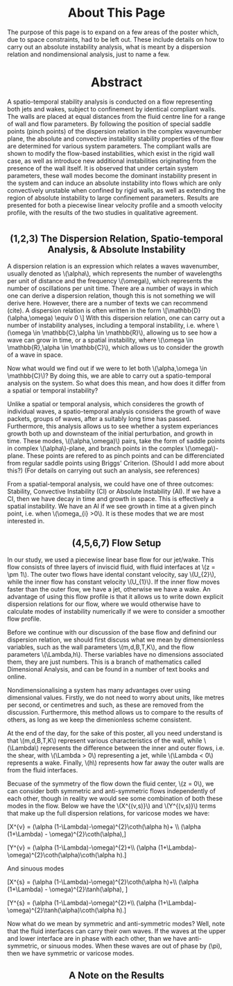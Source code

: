<!-- <html> -->
<head>
<script type="text/javascript" id="MathJax-script" async
  src="https://cdn.jsdelivr.net/npm/mathjax@3/es5/tex-mml-chtml.js">
</script>

<script type="text/x-mathjax-config">
  MathJax.Hub.Config({
   "HTML-CSS": { linebreaks: { automatic: true } },
           SVG: { linebreaks: { automatic: true } }
  });
</script>
  <!-- body{overflow-x: hidden}  -->
</head>

<body>

<h1> </h1>
<h1 style="text-align: center;"> About This Page </h1>

The purpose of this page is to expand on a few areas of the poster which, due to space constraints, had to be left out. These include details on how to carry out an absolute instability analysis, what is meant by a dispersion relation and nondimensional analysis, just to name a few.  
<h1 style="text-align: center;"> Abstract </h1>
A spatio-temporal stability analysis is conducted on a flow representing both jets and wakes, subject to confinement by identical compliant walls. The walls are placed at equal distances from the fluid centre line for a range of wall and flow parameters. By following the position of special saddle points (pinch points) of the dispersion relation in the complex wavenumber plane, the absolute and convective instability stability properties of the flow are determined for various system parameters. The compliant walls are shown to modify the flow-based instabilities, which exist in the rigid wall case, as well as introduce new additional instabilities originating from the presence of the wall itself. It is observed that under certain system parameters, these wall modes become the dominant instability present in the system and can induce an absolute instability into flows which are only convectively unstable when confined by rigid walls, as well as extending the region of absolute instability to large confinement parameters. Results are presented for both a piecewise linear velocity profile and a smooth velocity profile, with the results of the two studies in qualitative agreement. 
<h1> </h1> 

<h2 style="text-align: center;"> (1,2,3) The Dispersion Relation, Spatio-temporal Analysis, & Absolute Instability </h2>


<p> A dispersion relation is an expression which relates a waves wavenumber, usually denoted as \(\alpha\), which represents the number of wavelengths per unit of distance and the frequency \(\omega\), which represents the number of oscillations per unit time. There are a number of ways in which one can derive a dispersion relation, though this is not something we will derive here. However, there are a number of texts we can recommend (cite). A dispersion relation is often written in the form 
\[\mathbb{D}(\alpha,\omega) \equiv 0 \] 
With this dispersion relation, one can carry out a number of instability analyses, including a temporal instability, i.e. where \(\omega \in \mathbb{C},\alpha \in \mathbb{R}\), allowing us to see how a wave can grow in time, or a spatial instability, where \(\omega \in \mathbb{R},\alpha \in \mathbb{C}\), which allows us to consider the growth of a wave in space. </p> 

<p> Now what would we find out if we were to let both \(\alpha,\omega \in \mathbb{C}\)? By doing this, we are able to carry out a spatio-temporal analysis on the system. So what does this mean, and how does it differ from a spatial or temporal instability? </p> 

<p> Unlike a spatial or temporal analysis, which consideres the growth of individual waves, a spatio-temporal analysis considers the growth of wave packets, groups of waves, after a suitably long time has passed. Furthermore, this analysis allows us to see whether a system experiances growth both up and downsteam of the initial perturbation, and growth in time. These modes, \((\alpha,\omega)\) pairs, take the form of saddle points in complex \(\alpha\)-plane, and branch points in the complex \(\omega\)-plane. These points are refered to as pinch points and can be differenciated from regular saddle points using Briggs' Criterion. (Should I add more about this?) (For details on carrying out such an analysis, see references)</p> 

<p> From a spatial-temporal analysis, we could have one of three outcomes: Stability, Convective Instability (CI) or Absolute Instability (AI). If we have a CI, then we have decay in time and growth in space. This is effectively a spatial instability. We have an AI if we see growth in time at a given pinch point, i.e. when \(\omega_{i} >0\). It is these modes that we are most interested in. 
</p> 

<h2 style="text-align: center;"> (4,5,6,7) Flow Setup </h2>

<p> In our study, we used a piecewise linear base flow for our jet/wake. This flow consists of three layers of inviscid fluid, with fluid interfaces at \(z = \pm 1\). The outer two flows have idental constant velocity, say \(U_{2}\), while the inner flow has constant velocity \(U_{1}\). If the inner flow moves faster than the outer flow, we have a jet, otherwise we have a wake. An advantage of using this flow profile is that it allows us to write down explicit dispersion relations for our flow, where we would otherwise have to calculate modes of instability numerically if we were to consider a smoother flow profile. 
</p>

<p> Before we continue with our discussion of the base flow and definind our dispersion relation, we should first discuss what we mean by dimensionless variables, such as the wall parameters \(m,d,B,T,K\), and the flow parameters \(\Lambda,h\). Therse variables have no dimensions associated them, they are just numbers. This is a branch of mathematics called Dimensional Analysis, and can be found in a number of text books and online.</p>

<p>Nondimensionalising a system has many advantages over using dimensional values. Firstly, we do not need to worry about units, like metres per second, or centimetres and such, as these are removed from the discussion. Furthermore, this method allows us to compare to the results of others, as long as we keep the dimenionless scheme consistent. 
</p>

<p>At the end of the day, for the sake of this poster, all you need understand is that \(m,d,B,T,K\) represent various characteristics of the wall, while \(\Lambda\) represents the difference between the inner and outer flows, i.e. the shear, with \(\Lambda &gt; 0\) representing a jet, while \(\Lambda &lt; 0\) represents a wake. Finally, \(h\) represents how far away the outer walls are from the fluid interfaces. 
</p>

<p> Becuase of the symmetry of the flow down the fluid center, \(z = 0\), we can consider both symmetric and anti-symmetric flows independently of each other, though in reality we would see some combination of both these modes in the flow. Below we have the \(X^{(v,s)}\) and \(Y^{(v,s)}\) terms that make up the full dispersion relations, for varicose modes we have: 

\[X^{v} = (\alpha (1-\Lambda)-\omega)^{2}\coth(\alpha h)+ \\\\ 
  (\alpha (1+\Lambda) - \omega)^{2}\coth(\alpha),\]

\[Y^{v} = (\alpha (1-\Lambda)-\omega)^{2}+\\\\
  (\alpha (1+\Lambda)-\omega)^{2}\coth(\alpha)\coth(\alpha h).\] 

And sinuous modes

\[X^{s} = (\alpha (1-\Lambda)-\omega)^{2}\coth(\alpha h)+\\\\
  (\alpha (1+\Lambda) - \omega)^{2}\tanh(\alpha), \]

\[Y^{s} = (\alpha (1-\Lambda)-\omega)^{2}+\\\\
  (\alpha (1+\Lambda)-\omega)^{2}\tanh(\alpha)\coth(\alpha h).\] 

Now what do we mean by symmetric and anti-symmetric modes? Well, note that the fluid interfaces can carry their own waves. If the waves at the upper and lower interface are in phase with each other, than we have anti-symmetric, or sinuous modes. When these waves are out of phase by \(\pi\), then we have symmetric or varicose modes. 
</p> 


<h2 style="text-align: center;"> A Note on the Results </h2>

</body>
<!-- </html> -->
